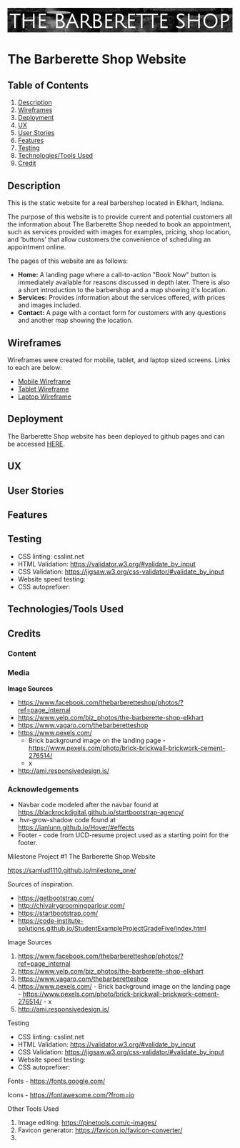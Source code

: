 ![The Barberette Shop](assets/images/barberette_title.jpg)

# **The Barberette Shop Website**
## Table of Contents
1. [Description](#description)
2. [Wireframes](#wireframes)
3. [Deployment](#deployment)
4. [UX](#ux)
5. [User Stories](#stories)
6. [Features](#features)
7. [Testing](#testing)
8. [Technologies/Tools Used](#tools)
9. [Credit](#credit)

<a name="description"></a>

## **Description**
This is the static website for a real barbershop located in Elkhart, Indiana.

The purpose of this website is to provide current and potential customers all the information about The Barberette Shop needed to book an appointment, such as services provided with images for examples, pricing, shop location, and 'buttons' that allow customers the convenience of scheduling an appointment online.

The pages of this website are as follows:
- **Home:** A landing page where a call-to-action "Book Now" button is immediately available for reasons discussed in depth later. There is also a short introduction to the barbershop and a map showing it's location.
- **Services:** Provides information about the services offered, with prices and images included. 
- **Contact:** A page with a contact form for customers with any questions and another map showing the location.

<a name="wireframes"></a>

## **Wireframes**
Wireframes were created for mobile, tablet, and laptop sized screens. Links to each are below:
- [Mobile Wireframe](assets/wireframes/barberette_wire_mobile.pdf)
- [Tablet Wireframe](assets/wireframes/barberette_wire_tablet.pdf)
- [Laptop Wireframe](assets/wireframes/barberette_wire_largescreen.pdf)

<a name="deployment"></a>

## **Deployment**
The Barberette Shop website has been deployed to github pages and can be accessed [HERE](https://samlud1110.github.io/milestone_one/).

<a name="ux"></a>

## **UX**


<a name="stories"></a>

## **User Stories**


<a name="features"></a>

## **Features**


<a name="testing"></a>

## **Testing**
- CSS linting: csslint.net
- HTML Validation: https://validator.w3.org/#validate_by_input 
- CSS Validation: https://jigsaw.w3.org/css-validator/#validate_by_input 
- Website speed testing: 
- CSS autoprefixer:

<a name="tools"></a>

## **Technologies/Tools Used**
 

<a name="credit"></a>

## **Credits**

  ### Content
  ### Media
  **Image Sources**
  - https://www.facebook.com/thebarberetteshop/photos/?ref=page_internal
  - https://www.yelp.com/biz_photos/the-barberette-shop-elkhart 
  - https://www.vagaro.com/thebarberetteshop 
  - https://www.pexels.com/ 
    - Brick background image on the landing page - https://www.pexels.com/photo/brick-brickwall-brickwork-cement-276514/ 
    - x
  - http://ami.responsivedesign.is/

  ### Acknowledgements
  - Navbar code modeled after the navbar found at https://blackrockdigital.github.io/startbootstrap-agency/
  - .hvr-grow-shadow code found at https://ianlunn.github.io/Hover/#effects
  - Footer - code from UCD-resume project used as a starting point for the footer.



Milestone Project #1
The Barberette Shop Website



https://samlud1110.github.io/milestone_one/

Sources of inspiration.
  - https://getbootstrap.com/ 
  - http://chivalrygroomingparlour.com/
  - https://startbootstrap.com/ 
  - https://code-institute-solutions.github.io/StudentExampleProjectGradeFive/index.html 
   
  
Image Sources
  1. https://www.facebook.com/thebarberetteshop/photos/?ref=page_internal
  2. https://www.yelp.com/biz_photos/the-barberette-shop-elkhart 
  3. https://www.vagaro.com/thebarberetteshop 
  4. https://www.pexels.com/ 
    - Brick background image on the landing page - https://www.pexels.com/photo/brick-brickwall-brickwork-cement-276514/ 
    - x
  5. http://ami.responsivedesign.is/

Testing
  - CSS linting: csslint.net
  - HTML Validation: https://validator.w3.org/#validate_by_input 
  - CSS Validation: https://jigsaw.w3.org/css-validator/#validate_by_input 
  - Website speed testing: 
  - CSS autoprefixer:


Fonts - https://fonts.google.com/ 

Icons - https://fontawesome.com/?from=io 



Other Tools Used
 1. Image editing: https://pinetools.com/c-images/
 2. Favicon generator: https://favicon.io/favicon-converter/
 3. 


 